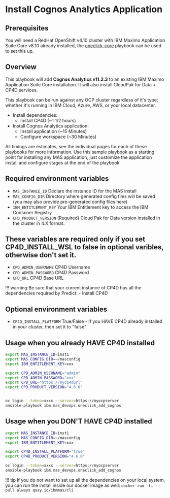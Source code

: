 # Install Cognos Analytics Application

## Prerequisites
You will need a RedHat OpenShift v4.10 cluster with IBM Maximo Application Suite Core v8.10 already installed, the [oneclick-core](oneclick-core.md) playbook can be used to set this up.

## Overview
This playbook will add **Cognos Analytics v11.2.3** to an existing IBM Maximo Application Suite Core installation. It will also install CloudPak for Data + CP4D services.

This playbook can be run against any OCP cluster regardless of it's type; whether it's running in IBM Cloud, Azure, AWS, or your local datacenter.

- Install dependencies:
    - Install CP4D (~1 1/2 hours)
- Install Cognos Analytics application:
    - Install application (~15 Minutes)
    - Configure workspace (~30 Minutes)

All timings are estimates, see the individual pages for each of these playbooks for more information.  Use this sample playbook as a starting point for installing any MAS application, just customize the application install and configure stages at the end of the playbook. 

## Required environment variables
- `MAS_INSTANCE_ID` Declare the instance ID for the MAS install
- `MAS_CONFIG_DIR` Directory where generated config files will be saved (you may also provide pre-generated config files here)
- `IBM_ENTITLEMENT_KEY` Your IBM Entitlement key to access the IBM Container Registry
- `CPD_PRODUCT_VERSION` (Required) Cloud Pak for Data version installed in the cluster in 4.X format.

## These variables are required only if you set CP4D_INSTALL_WSL to false in optional varibles, otherwise don't set it.
- `CPD_ADMIN_USERNAME` CP4D Username
- `CPD_ADMIN_PASSWORD` CP4D Password
- `CPD_URL` CP4D Base URL

!!! warning
    Be sure that your current instance of CP4D has all the dependencies required by Predict:
    - Install CP4D

## Optional environment variables
- `CP4D_INSTALL_PLATFORM` True/False - If you HAVE CP4D already installed in your cluster, then set it to "false"

## Usage when you already HAVE CP4D installed

```bash
export MAS_INSTANCE_ID=inst1
export MAS_CONFIG_DIR=~/masconfig
export IBM_ENTITLEMENT_KEY=xxx

export CPD_ADMIN_USERNAME="admin"
export CPD_ADMIN_PASSWORD="xxx"
export CPD_URL="https://mycp4durl"
export CPD_PRODUCT_VERSION="4.6.0"


oc login --token=xxxx --server=https://myocpserver
ansible-playbook ibm.mas_devops.oneclick_add_cognos
```

## Usage when you DON'T HAVE CP4D installed
```bash
export MAS_INSTANCE_ID=inst1
export MAS_CONFIG_DIR=~/masconfig
export IBM_ENTITLEMENT_KEY=xxx

export CP4D_INSTALL_PLATFORM="true"
export CP4D_PRODUCT_VERSION="4.6.0"

oc login --token=xxxx --server=https://myocpserver
ansible-playbook ibm.mas_devops.oneclick_add_cognos
```

!!! tip
    If you do not want to set up all the dependencies on your local system, you can run the install inside our docker image as well: `docker run -ti --pull always quay.io/ibmmas/cli`
